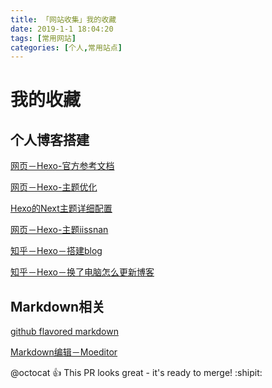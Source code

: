 ```yaml
---
title: 「网站收集」我的收藏
date: 2019-1-1 18:04:20
tags: [常用网站]
categories: [个人,常用站点]
---
```

# 我的收藏
## 个人博客搭建
[网页－Hexo-官方参考文档](https://hexo.io/zh-cn/docs/)

[网页－Hexo-主题优化](http://www.dragonstyle.win/3358042383.html)

[Hexo的Next主题详细配置](https://www.jianshu.com/p/3a05351a37dc)

[网页－Hexo-主题iissnan](http://theme-next.iissnan.com/)

[知乎－Hexo－搭建blog](https://zhuanlan.zhihu.com/p/26625249)

[知乎－Hexo－换了电脑怎么更新博客](https://www.zhihu.com/question/21193762/answer/79109280)

## Markdown相关
[github flavored markdown](https://github.github.com/gfm/)

[Markdown编辑－Moeditor](https://github.com/Moeditor/Moeditor)

@octocat :+1: This PR looks great - it's ready to merge! :shipit:
<!--more-->






